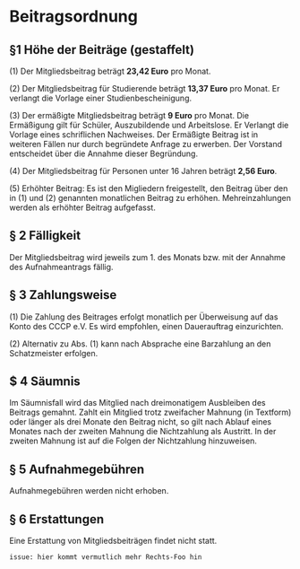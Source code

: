 # Beitragsordnung 


 ## §1  Höhe der Beiträge (gestaffelt)
 
 (1) Der Mitgliedsbeitrag beträgt **23,42 Euro** pro Monat.
 
 (2) Der Mitgliedsbeitrag für Studierende beträgt **13,37 Euro** pro Monat. Er verlangt die Vorlage einer Studienbescheinigung.
 
 (3) Der ermäßigte Mitgliedsbeitrag beträgt **9 Euro** pro Monat. Die Ermäßigung gilt für Schüler, Auszubildende und Arbeitslose. Er Verlangt die Vorlage eines schriflichen Nachweises. Der Ermäßigte Beitrag ist in weiteren Fällen nur durch begründete Anfrage zu erwerben. Der Vorstand entscheidet über die Annahme dieser Begründung.
 
 (4) Der Mitgliedsbeitrag für Personen unter 16 Jahren beträgt **2,56 Euro**.
 
 (5) Erhöhter Beitrag: Es ist den Migliedern freigestellt, den Beitrag über den in (1) und (2) genannten monatlichen Beitrag zu erhöhen. Mehreinzahlungen werden als erhöhter Beitrag aufgefasst. 

 ## § 2 Fälligkeit
  Der Mitgliedsbeitrag wird jeweils zum 1. des Monats bzw. mit der Annahme des Aufnahmeantrags fällig.
 
 ## § 3 Zahlungsweise
 
 (1) Die Zahlung des Beitrages erfolgt monatlich per Überweisung auf das Konto des CCCP e.V. Es wird empfohlen, einen Dauerauftrag einzurichten.
 
 (2) Alternativ zu Abs. (1) kann nach Absprache eine Barzahlung an den Schatzmeister erfolgen.
 ## $ 4 Säumnis
 Im Säumnisfall wird das Mitglied nach dreimonatigem Ausbleiben des Beitrags gemahnt. Zahlt ein Mitglied trotz zweifacher Mahnung (in Textform) oder länger als drei Monate den Beitrag nicht, so gilt nach Ablauf eines Monates nach der zweiten Mahnung die Nichtzahlung als Austritt. In der zweiten Mahnung ist auf die Folgen der Nichtzahlung hinzuweisen. 
 
 ## § 5  Aufnahmegebühren
  Aufnahmegebühren werden nicht erhoben.
 ## § 6  Erstattungen
  Eine Erstattung von Mitgliedsbeiträgen findet nicht statt.

`issue: hier kommt vermutlich mehr Rechts-Foo hin`
